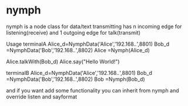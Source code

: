# nymph
nymph is a node class for data/text transmitting 
has n incoming edge for listening(receive) and 1 outgoing edge for talk(transmit)

Usage
terminalA
Alice_d=NymphData('Alice','192.168.*.*',8801)
Bob_d  =NymphData('Bob','192.168.*.*',8802)
Alice  =Nymph(Alice_d)

Alice.talkWith(Bob_d)
Alice.say("Hello World!")

terminalB
Alice_d=NymphData('Alice','192.168.*.*',8801)
Bob_d  =NymphData('Bob','192.168.*.*',8802)
Bob    =Nymph(Bob_d)

and if you want add some functionality you can inherit from nymph and override listen and sayformat
